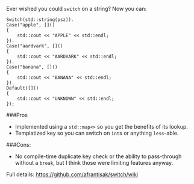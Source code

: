 Ever wished you could `switch` on a string?  Now you can:
```
Switch(std::string(psz)).
Case("apple", []()
{
    std::cout << "APPLE" << std::endl; 
}).
Case("aardvark", []()
{
    std::cout << "AARDVARK" << std::endl; 
}).
Case("banana", []()
{
    std::cout << "BANANA" << std::endl; 
}).
Default([]()
{
    std::cout << "UNKNOWN" << std::endl; 
});
```

###Pros
* Implemented using a `std::map<>` so you get the benefits of its lookup.
* Templatized key so you can switch on `int`s or anything `less`-able.  

###Cons:
* No compile-time duplicate key check or the ability to pass-through without a `break`, but I think those were limiting features anyway. 

Full details: https://github.com/afrantisak/switch/wiki


